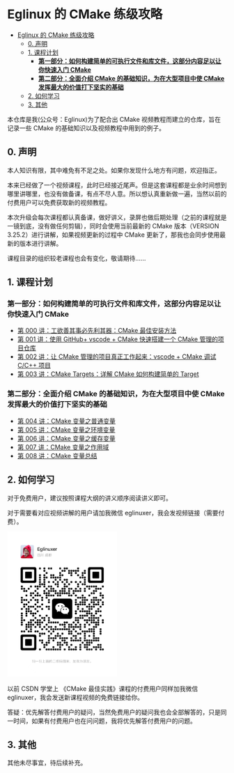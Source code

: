 # Eglinux 的 CMake 练级攻略

- [Eglinux 的 CMake 练级攻略](#eglinux-的-cmake-练级攻略)
  - [0. 声明](#0-声明)
  - [1. 课程计划](#1-课程计划)
    - [**第一部分：如何构建简单的可执行文件和库文件，这部分内容足以让你快速入门 CMake**](#第一部分如何构建简单的可执行文件和库文件这部分内容足以让你快速入门-cmake)
    - [**第二部分：全面介绍 CMake 的基础知识，为在大型项目中使 CMake 发挥最大的价值打下坚实的基础**](#第二部分全面介绍-cmake-的基础知识为在大型项目中使-cmake-发挥最大的价值打下坚实的基础)
  - [2. 如何学习](#2-如何学习)
  - [3. 其他](#3-其他)


本仓库是我(公众号：Eglinux)为了配合出 CMake 视频教程而建立的仓库，旨在记录一些 CMake 的基础知识以及视频教程中用到的例子。

## 0. 声明
本人知识有限，其中难免有不足之处。如果你发现什么地方有问题，欢迎指正。

本来已经做了一个视频课程，此时已经接近尾声。但是这套课程都是业余时间想到哪里讲哪里，也没有做备课，有点不尽人意。所以想认真重新做一遍，当然以前的付费用户可以免费获取新的视频教程。

本次升级会每次课程都认真备课，做好讲义，录屏也做后期处理（之前的课程就是一镜到底，没有做任何剪辑），同时会使用当前最新的 CMake 版本（VERSION 3.25.2）进行讲解，如果视频更新的过程中 CMake 更新了，那我也会同步使用最新的版本进行讲解。

课程目录的组织较老课程也会有变化，敬请期待......

## 1. 课程计划

### **第一部分：如何构建简单的可执行文件和库文件，这部分内容足以让你快速入门 CMake**
- [第 000 讲：工欲善其事必先利其器：CMake 最佳安装方法](./doc/000_how_to_install_cmake.md)
- [第 001 讲：使用 GitHub+ vscode + CMake 快速搭建一个 CMake 管理的项目仓库](./doc/001_github+vscode+cmake_to_build_a_repo.md)
- [第 002 讲：让 CMake 管理的项目真正工作起来：vscode + CMake 调试 C/C++ 项目](./doc/002_vscode+cmake_to_debug.md)
- [第 003 讲：CMake Targets：详解 CMake 如何构建简单的 Target](./doc/003_cmake_target_basic.md)

### **第二部分：全面介绍 CMake 的基础知识，为在大型项目中使 CMake 发挥最大的价值打下坚实的基础**
- [第 004 讲：CMake 变量之普通变量](./doc/004_cmake_var_basic.md)
- [第 005 讲：CMake 变量之环境变量](./doc/005_cmake_var_env.md)
- [第 006 讲：CMake 变量之缓存变量](./doc/006_cmake_var_cache.md)
- [第 007 讲：CMake 变量之作用域](./doc/007_cmake_var_scope.md)
- [第 008 讲：CMake 变量总结](./doc/008_cmake_var_summarize.md)

## 2. 如何学习

对于免费用户，建议按照课程大纲的讲义顺序阅读讲义即可。

对于需要看对应视频讲解的用户请加我微信 eglinuxer，我会发视频链接（需要付费）。

<img src="./doc/picture/eglinuxer.jpg" width="50%" height="50%">

以前 CSDN 学堂上 《CMake 最佳实践》课程的付费用户同样加我微信 eglinuxer，我会发送新课程视频的免费链接给你。

答疑：优先解答付费用户的疑问，当然免费用户的疑问我也会全部解答的，只是同一时间，如果有付费用户也在问问题，我将优先解答付费用户的问题。

## 3. 其他

其他未尽事宜，待后续补充。